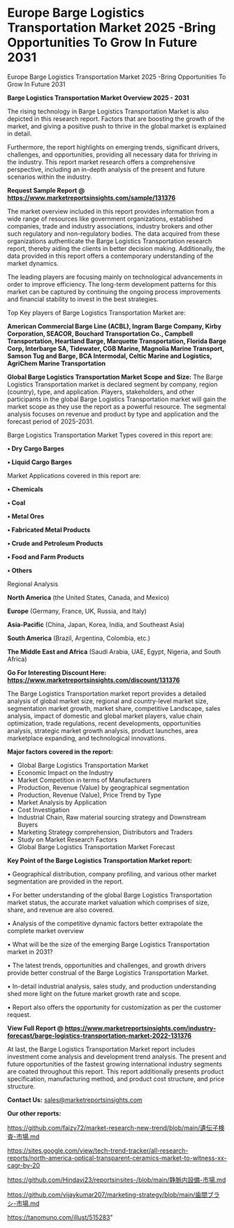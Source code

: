 # Europe Barge Logistics Transportation Market 2025 -Bring Opportunities To Grow In Future 2031
Europe Barge Logistics Transportation Market 2025 -Bring Opportunities To Grow In Future 2031

<Strong> Barge Logistics Transportation Market Overview 2025 - 2031</strong>

The rising technology in Barge Logistics Transportation Market is also depicted in this research report. Factors that are boosting the growth of the market, and giving a positive push to thrive in the global market is explained in detail.

Furthermore, the report highlights on emerging trends, significant drivers, challenges, and opportunities, providing all necessary data for thriving in the industry. This report market research offers a comprehensive perspective, including an in-depth analysis of the present and future scenarios within the industry.

<strong>Request Sample Report @ <a href=https://www.marketreportsinsights.com/sample/131376>https://www.marketreportsinsights.com/sample/131376</a></strong>

The market overview included in this report provides information from a wide range of resources like government organizations, established companies, trade and industry associations, industry brokers and other such regulatory and non-regulatory bodies. The data acquired from these organizations authenticate the Barge Logistics Transportation research report, thereby aiding the clients in better decision making. Additionally, the data provided in this report offers a contemporary understanding of the market dynamics.

The leading players are focusing mainly on technological advancements in order to improve efficiency. The long-term development patterns for this market can be captured by continuing the ongoing process improvements and financial stability to invest in the best strategies.

Top Key players of Barge Logistics Transportation Market are:

<strong>American Commercial Barge Line (ACBL), Ingram Barge Company, Kirby Corporation, SEACOR, Bouchard Transportation Co., Campbell Transportation, Heartland Barge, Marquette Transportation, Florida Barge Corp, Interbarge SA, Tidewater, CGB Marine, Magnolia Marine Transport, Samson Tug and Barge, BCA Intermodal, Celtic Marine and Logistics, AgriChem Marine Transportation</strong>

<strong><b>Global Barge Logistics Transportation Market Scope and Size:</b></strong>
The Barge Logistics Transportation market is declared segment by company, region (country), type, and application. Players, stakeholders, and other participants in the global Barge Logistics Transportation market will gain the market scope as they use the report as a powerful resource. The segmental analysis focuses on revenue and product by type and application and the forecast period of 2025-2031.

Barge Logistics Transportation Market Types covered in this report are:

<strong>• Dry Cargo Barges

• Liquid Cargo Barges</strong>

Market Applications covered in this report are:

<strong>• Chemicals

• Coal

• Metal Ores

• Fabricated Metal Products

• Crude and Petroleum Products

• Food and Farm Products

• Others</strong> 

Regional Analysis

<strong>North America</strong> (the United States, Canada, and Mexico)

<strong>Europe</strong> (Germany, France, UK, Russia, and Italy)

<strong>Asia-Pacific</strong> (China, Japan, Korea, India, and Southeast Asia)

<strong>South America</strong> (Brazil, Argentina, Colombia, etc.)

<strong>The Middle East and Africa</strong> (Saudi Arabia, UAE, Egypt, Nigeria, and South Africa)

<strong>Go For Interesting Discount Here: <a href=https://www.marketreportsinsights.com/discount/131376>https://www.marketreportsinsights.com/discount/131376</a></strong>

The Barge Logistics Transportation market report provides a detailed analysis of global market size, regional and country-level market size, segmentation market growth, market share, competitive Landscape, sales analysis, impact of domestic and global market players, value chain optimization, trade regulations, recent developments, opportunities analysis, strategic market growth analysis, product launches, area marketplace expanding, and technological innovations.

<strong><b>Major factors covered in the report:</b></strong>
<ul>
  <li>Global Barge Logistics Transportation Market </li>
  <li>Economic Impact on the Industry</li>
  <li>Market Competition in terms of Manufacturers</li>
  <li>Production, Revenue (Value) by geographical segmentation</li>
  <li>Production, Revenue (Value), Price Trend by Type</li>
  <li>Market Analysis by Application</li>
  <li>Cost Investigation</li>
  <li>Industrial Chain, Raw material sourcing strategy and Downstream Buyers</li>
  <li>Marketing Strategy comprehension, Distributors and Traders</li>
  <li>Study on Market Research Factors</li>
  <li>Global Barge Logistics Transportation Market Forecast</li>
</ul>

<strong><b>Key Point of the Barge Logistics Transportation Market report:</b></strong>

• Geographical distribution, company profiling, and various other market segmentation are provided in the report.

• For better understanding of the global Barge Logistics Transportation market status, the accurate market valuation which comprises of size, share, and revenue are also covered.

• Analysis of the competitive dynamic factors better extrapolate the complete market overview

• What will be the size of the emerging Barge Logistics Transportation market in 2031?

• The latest trends, opportunities and challenges, and growth drivers provide better construal of the Barge Logistics Transportation Market.

• In-detail industrial analysis, sales study, and production understanding shed more light on the future market growth rate and scope.

• Report also offers the opportunity for customization as per the customer request.

<strong><b>View Full Report @ <a href=https://www.marketreportsinsights.com/industry-forecast/barge-logistics-transportation-market-2022-131376>https://www.marketreportsinsights.com/industry-forecast/barge-logistics-transportation-market-2022-131376</a></b></strong>


At last, the Barge Logistics Transportation Market report includes investment come analysis and development trend analysis. The present and future opportunities of the fastest growing international industry segments are coated throughout this report. This report additionally presents product specification, manufacturing method, and product cost structure, and price structure.

<strong>Contact Us:</strong>
sales@marketreportsinsights.com

<strong>Our other reports:</strong>

<a href=https://github.com/faizy72/market-research-new-trend/blob/main/遺伝子検査-市場.md>https://github.com/faizy72/market-research-new-trend/blob/main/遺伝子検査-市場.md</a>

<a href=https://sites.google.com/view/tech-trend-tracker/all-research-reports/north-america-optical-transparent-ceramics-market-to-witness-xx-cagr-by-20>https://sites.google.com/view/tech-trend-tracker/all-research-reports/north-america-optical-transparent-ceramics-market-to-witness-xx-cagr-by-20</a>

<a href=https://github.com/Hindavi23/reportsinsites-/blob/main/静脈内設備-市場.md>https://github.com/Hindavi23/reportsinsites-/blob/main/静脈内設備-市場.md</a>

<a href=https://github.com/vijaykumar207/marketing-strategy/blob/main/歯間ブラシ-市場.md>https://github.com/vijaykumar207/marketing-strategy/blob/main/歯間ブラシ-市場.md</a>

<a href=https://tanomuno.com/illust/515283>https://tanomuno.com/illust/515283</a>"
